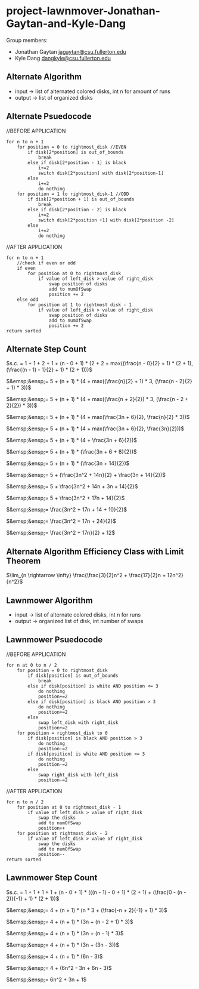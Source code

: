 # project-lawnmover-Jonathan-Gaytan-and-Kyle-Dang

Group members:
* Jonathan Gaytan jagaytan@csu.fullerton.edu
* Kyle Dang dangkyle@csu.fullerton.edu

## Alternate Algorithm 

* input -> list of alternated colored disks, int n for amount of runs 
* output -> list of organized disks 

## Alternate Psuedocode

//BEFORE APPLICATION 

    for n to n + 1
        for position = 0 to rightmost_disk //EVEN 
            if disk[2*position] is out_of_bounds
                break 
            else if disk[2*position - 1] is black 
                i+=2
                switch disk[2*position] with disk[2*position-1]
            else 
                i+=2
                do nothing
        for position = 1 to rightmost_disk-1 //ODD 
            if disk[2*position + 1] is out_of_bounds
                break 
            else if disk[2*position - 2] is black 
                i+=2
                switch disk[2*position +1] with disk[2*position -2]
            else 
                i+=2 
                do nothing 

//AFTER APPLICATION 

    for n to n + 1
        //check if even or odd 
        if even 
            for position at 0 to rightmost_disk
                if value of left_disk > value of right_disk
                    swap position of disks
                    add to numOfSwap  
                    position += 2
        else odd
            for position at 1 to rightmost disk - 1
                if value of left_disk > value of right_disk
                    swap position of disks 
                    add to numOfSwap
                    position += 2  
    return sorted
  
## Alternate Step Count 

$s.c. = 1 + 1 + 2 + 1 + (n - 0 + 1) * (2 + 2 + max((\frac{n - 0}{2} + 1) * (2 + 1), (\frac{(n - 1) - 1}{2} + 1) * (2 + 1)))$

$&emsp;&ensp;= 5 + (n + 1) * (4 + max((\frac{n}{2} + 1) * 3, (\frac{n - 2}{2} + 1) * 3))$

$&emsp;&ensp;= 5 + (n + 1) * (4 + max((\frac{n + 2}{2}) * 3, (\frac{n - 2 + 2}{2}) * 3))$

$&emsp;&ensp;= 5 + (n + 1) * (4 + max(\frac{3n + 6}{2}, \frac{n}{2} * 3))$

$&emsp;&ensp;= 5 + (n + 1) * (4 + max(\frac{3n + 6}{2}, \frac{3n}{2}))$

$&emsp;&ensp;= 5 + (n + 1) * (4 + \frac{3n + 6}{2})$

$&emsp;&ensp;= 5 + (n + 1) * (\frac{3n + 6 + 8}{2})$

$&emsp;&ensp;= 5 + (n + 1) * (\frac{3n + 14}{2})$

$&emsp;&ensp;= 5 + (\frac{3n^2 + 14n}{2} + \frac{3n + 14}{2})$

$&emsp;&ensp;= 5 + \frac{3n^2 + 14n + 3n + 14}{2}$

$&emsp;&ensp;= 5 + \frac{3n^2 + 17n + 14}{2}$

$&emsp;&ensp;= \frac{3n^2 + 17n + 14 + 10}{2}$

$&emsp;&ensp;= \frac{3n^2 + 17n + 24}{2}$

$&emsp;&ensp;= \frac{3n^2 + 17n}{2} + 12$

## Alternate Algorithm Efficiency Class with Limit Theorem 

$\lim_{n \rightarrow \infty} \frac{\frac{3}{2}n^2 + \frac{17}{2}n + 12n^2}{n^2}$ <br /> 



## Lawnmower Algorithm 

* input -> list of alternate colored disks, int n for runs 
* output -> organized list of disk, int number of swaps 

## Lawnmower Psuedocode  

//BEFORE APPLICATION

    for n at 0 to n / 2
        for position = 0 to rightmost_disk
            if disk[position] is out_of_bounds
                break
            else if disk[position] is white AND position <= 3
                do nothing 
                position+=2 
            else if disk[position] is black AND position > 3 
                do nothing
                position+=2 
            else 
                swap left_disk with right_disk
                position+=2 
        for position = rightmost_disk to 0 
            if disk[position] is black AND position > 3 
                do nothing
                position-=2
            if disk[position] is white AND position <= 3
                do nothing
                position-=2
            else 
                swap right_disk with left_disk 
                position-=2

//AFTER APPLICATION 

    for n to n / 2
        for position at 0 to rightmost_disk - 1
            if value of left_disk > value of right_disk 
                swap the disks 
                add to numOfSwap
                position++
        for position at rightmost_disk - 2
            if value of left_disk > value of right_disk 
                swap the disks 
                add to numOfSwap
                position--
    return sorted 
    
## Lawnmower Step Count 

$s.c. = 1 + 1 + 1 + 1 + (n - 0 + 1) * (((n - 1) - 0 + 1) * (2 + 1) + (\frac{0 - (n - 2)}{-1} + 1) * (2 + 1))$

$&emsp;&ensp;= 4 + (n + 1) * (n * 3 + (\frac{-n + 2}{-1} + 1) * 3)$

$&emsp;&ensp;= 4 + (n + 1) * (3n + (n - 2 + 1) * 3)$

$&emsp;&ensp;= 4 + (n + 1) * (3n + (n - 1) * 3)$

$&emsp;&ensp;= 4 + (n + 1) * (3n + (3n - 3))$

$&emsp;&ensp;= 4 + (n + 1) * (6n - 3)$

$&emsp;&ensp;= 4 + (6n^2 - 3n + 6n - 3)$

$&emsp;&ensp;= 6n^2 + 3n + 1$
